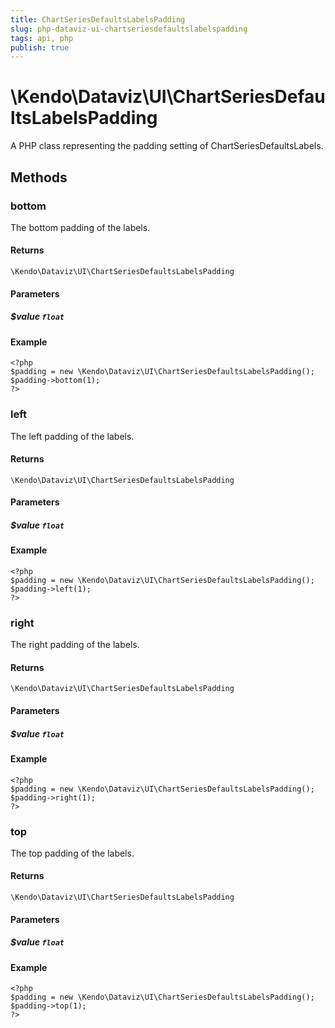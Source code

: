 ```yaml
---
title: ChartSeriesDefaultsLabelsPadding
slug: php-dataviz-ui-chartseriesdefaultslabelspadding
tags: api, php
publish: true
---
```


# \Kendo\Dataviz\UI\ChartSeriesDefaultsLabelsPadding

A PHP class representing the padding setting of ChartSeriesDefaultsLabels.


## Methods

### bottom
The bottom padding of the labels.

#### Returns
`\Kendo\Dataviz\UI\ChartSeriesDefaultsLabelsPadding`

#### Parameters

##### $value `float`



#### Example 
    <?php
    $padding = new \Kendo\Dataviz\UI\ChartSeriesDefaultsLabelsPadding();
    $padding->bottom(1);
    ?>

### left
The left padding of the labels.

#### Returns
`\Kendo\Dataviz\UI\ChartSeriesDefaultsLabelsPadding`

#### Parameters

##### $value `float`



#### Example 
    <?php
    $padding = new \Kendo\Dataviz\UI\ChartSeriesDefaultsLabelsPadding();
    $padding->left(1);
    ?>

### right
The right padding of the labels.

#### Returns
`\Kendo\Dataviz\UI\ChartSeriesDefaultsLabelsPadding`

#### Parameters

##### $value `float`



#### Example 
    <?php
    $padding = new \Kendo\Dataviz\UI\ChartSeriesDefaultsLabelsPadding();
    $padding->right(1);
    ?>

### top
The top padding of the labels.

#### Returns
`\Kendo\Dataviz\UI\ChartSeriesDefaultsLabelsPadding`

#### Parameters

##### $value `float`



#### Example 
    <?php
    $padding = new \Kendo\Dataviz\UI\ChartSeriesDefaultsLabelsPadding();
    $padding->top(1);
    ?>

